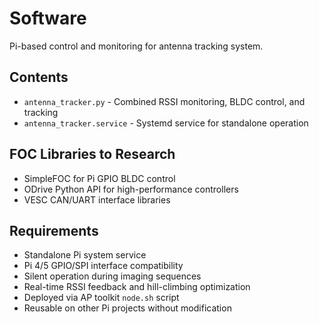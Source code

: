 # Software

Pi-based control and monitoring for antenna tracking system.

## Contents
- `antenna_tracker.py` - Combined RSSI monitoring, BLDC control, and tracking
- `antenna_tracker.service` - Systemd service for standalone operation

## FOC Libraries to Research
- SimpleFOC for Pi GPIO BLDC control
- ODrive Python API for high-performance controllers
- VESC CAN/UART interface libraries

## Requirements
- Standalone Pi system service
- Pi 4/5 GPIO/SPI interface compatibility
- Silent operation during imaging sequences
- Real-time RSSI feedback and hill-climbing optimization
- Deployed via AP toolkit `node.sh` script
- Reusable on other Pi projects without modification